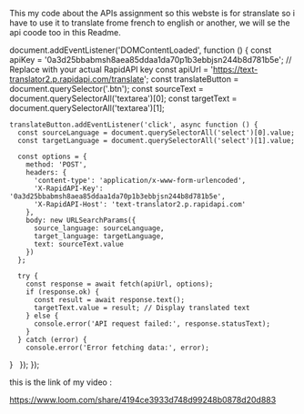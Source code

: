 This my code about the APIs assignment so this webste is for stranslate so i have to use it to translate frome french to english or another, we will se the api coode too in this Readme.

document.addEventListener('DOMContentLoaded', function () {
const apiKey = '0a3d25bbabmsh8aea85ddaa1da70p1b3ebbjsn244b8d781b5e'; // Replace with your actual RapidAPI key
const apiUrl = 'https://text-translator2.p.rapidapi.com/translate';
const translateButton = document.querySelector('.btn');
const sourceText = document.querySelectorAll('textarea')[0];
const targetText = document.querySelectorAll('textarea')[1];

    translateButton.addEventListener('click', async function () {
      const sourceLanguage = document.querySelectorAll('select')[0].value;
      const targetLanguage = document.querySelectorAll('select')[1].value;

      const options = {
        method: 'POST',
        headers: {
          'content-type': 'application/x-www-form-urlencoded',
          'X-RapidAPI-Key': '0a3d25bbabmsh8aea85ddaa1da70p1b3ebbjsn244b8d781b5e',
          'X-RapidAPI-Host': 'text-translator2.p.rapidapi.com'
        },
        body: new URLSearchParams({
          source_language: sourceLanguage,
          target_language: targetLanguage,
          text: sourceText.value
        })
      };

      try {
        const response = await fetch(apiUrl, options);
        if (response.ok) {
          const result = await response.text();
          targetText.value = result; // Display translated text
        } else {
          console.error('API request failed:', response.statusText);
        }
      } catch (error) {
        console.error('Error fetching data:', error);

}
  });
});

this is the link of my video :

https://www.loom.com/share/4194ce3933d748d99248b0878d20d883
